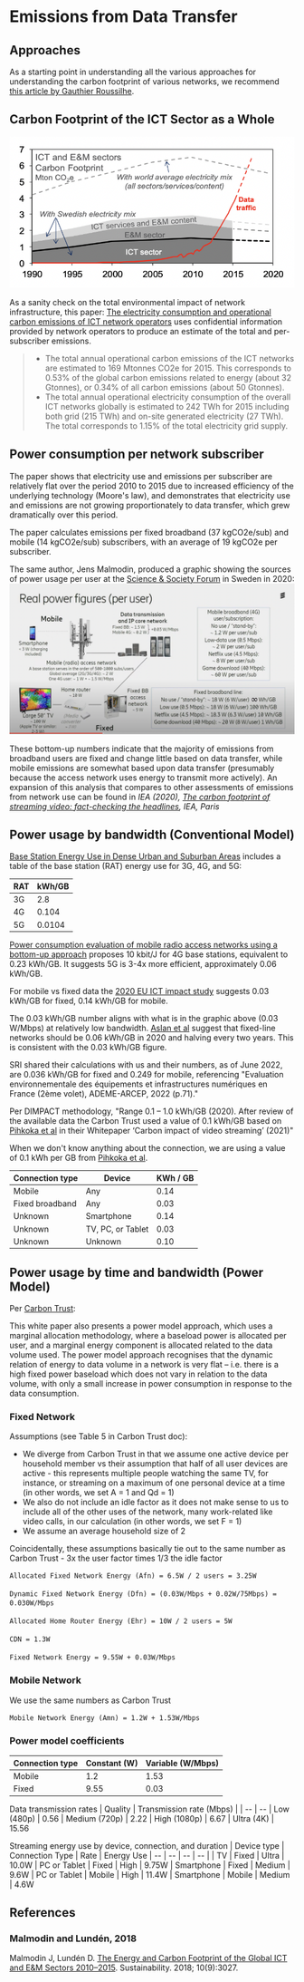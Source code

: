 # Emissions from Data Transfer

## Approaches

As a starting point in understanding all the various approaches for understanding the carbon footprint of various networks, we recommend [this article by Gauthier Roussilhe](https://gauthierroussilhe.com/articles/explications-sur-l-empreinte-carbone-du-streaming-et-du-transfert-de-donnees).

## Carbon Footprint of the ICT Sector as a Whole

![Global ICT footprint vs bandwidth](images/malmodin-sweden-2018.png)

As a sanity check on the total environmental impact of network infrastructure, this paper: [The electricity consumption and operational carbon emissions of ICT network operators](https://www.diva-portal.org/smash/get/diva2:1177210/FULLTEXT01.pdf) uses confidential information provided by network operators to produce an estimate of the total and per-subscriber emissions.

> - The total annual operational carbon emissions of the ICT networks are estimated to 169 Mtonnes CO2e for 2015. This corresponds to 0.53% of the global carbon emissions related to energy (about 32 Gtonnes), or 0.34% of all carbon emissions (about 50 Gtonnes).
> - The total annual operational electricity consumption of the overall ICT networks globally is estimated to 242 TWh for 2015 including both grid (215 TWh) and on-site generated electricity (27 TWh). The total corresponds to 1.15% of the total electricity grid supply.

## Power consumption per network subscriber

The paper shows that electricity use and emissions per subscriber are relatively flat over the period 2010 to 2015 due to increased efficiency of the underlying technology (Moore's law), and demonstrates that electricity use and emissions are not growing proportionately to data transfer, which grew dramatically over this period.

The paper calculates emissions per fixed broadband (37 kgCO2e/sub) and mobile (14 kgCO2e/sub) subscribers, with an average of 19 kgCO2e per subscriber.

The same author, Jens Malmodin, produced a graphic showing the sources of power usage per user at the [Science & Society Forum](https://www.youtube.com/watch?v=Xo0PB5i_b4Y&t=2520s) in Sweden in 2020:
![Real power figures per user](images/malmodin2020.png)

These bottom-up numbers indicate that the majority of emissions from broadband users are fixed and change little based on data transfer, while mobile emissions are somewhat based upon data transfer (presumably because the access network uses energy to transmit more actively). An expansion of this analysis that compares to other assessments of emissions from network use can be found in _IEA (2020), [The carbon footprint of streaming video: fact-checking the headlines](https://www.iea.org/commentaries/the-carbon-footprint-of-streaming-video-fact-checking-the-headlines), IEA, Paris_

## Power usage by bandwidth (Conventional Model)

[Base Station Energy Use in Dense Urban and Suburban Areas](https://ieeexplore.ieee.org/document/10005276?source=authoralert) includes a table of the base station (RAT) energy use for 3G, 4G, and 5G:

| RAT | kWh/GB |
| --- | ------ |
| 3G  | 2.8    |
| 4G  | 0.104  |
| 5G  | 0.0104 |

[Power consumption evaluation of mobile radio access networks using a bottom-up approach](https://hera.futuregenerations.be/sites/www.futuregenerations.be/files/summary_masterthesis4g5g_louisgolard.pdf) proposes 10 kbit/J for 4G base stations, equivalent to 0.23 kWh/GB. It suggests 5G is 3-4x more efficient, approximately 0.06 kWh/GB.

For mobile vs fixed data the [2020 EU ICT impact study](https://circabc.europa.eu/sd/a/8b7319ba-ce4f-49ea-a6e6-b28df00b20d1/ICT%20impact%20study%20final.pdf) suggests 0.03 kWh/GB for fixed, 0.14 kWh/GB for mobile.

The 0.03 kWh/GB number aligns with what is in the graphic above (0.03 W/Mbps) at relatively low bandwidth. [Aslan et al](https://onlinelibrary.wiley.com/doi/10.1111/jiec.12630) suggest that fixed-line networks should be 0.06 kWh/GB in 2020 and halving every two years. This is consistent with the 0.03 kWh/GB figure.

SRI shared their calculations with us and their numbers, as of June 2022, are 0.036 kWh/GB for fixed and 0.249 for mobile, referencing "Evaluation environnementale des équipements et infrastructures numériques en France (2ème volet), ADEME-ARCEP, 2022 (p.71)."

Per DIMPACT methodology, "Range 0.1 – 1.0 kWh/GB (2020). After review of the available data the Carbon Trust used a value of 0.1 kWh/GB based on [Pihkoka et al](https://www.mdpi.com/2071-1050/10/7/2494) in their Whitepaper ‘Carbon impact of video streaming’ (2021)"

When we don't know anything about the connection, we are using a value of 0.1 kWh per GB from [Pihkoka et al](https://www.mdpi.com/2071-1050/10/7/2494).

| Connection type | Device            | KWh / GB |
| --------------- | ----------------- | -------- |
| Mobile          | Any               | 0.14     |
| Fixed broadband | Any               | 0.03     |
| Unknown         | Smartphone        | 0.14     |
| Unknown         | TV, PC, or Tablet | 0.03     |
| Unknown         | Unknown           | 0.10     |

## Power usage by time and bandwidth (Power Model)

Per [Carbon Trust](https://ctprodstorageaccountp.blob.core.windows.net/prod-drupal-files/documents/resource/public/Carbon-impact-of-video-streaming.pdf):

This white paper also presents a power model approach, which uses a marginal allocation methodology, where a baseload power is allocated per user, and a marginal energy component is allocated related to the data volume used. The power model approach recognises that the dynamic relation of energy to data volume in a network is very flat – i.e. there is a high fixed power baseload which does not vary in relation to the data volume, with
only a small increase in power consumption in response
to the data consumption.

### Fixed Network

Assumptions (see Table 5 in Carbon Trust doc):

- We diverge from Carbon Trust in that we assume one active device per household member vs their assumption that half of all user devices are active - this represents multiple people watching the same TV, for instance, or streaming on a maximum of one personal device at a time (in other words, we set A = 1 and Qd = 1)
- We also do not include an idle factor as it does not make sense to us to include all of the other uses of the network, many work-related like video calls, in our calculation (in other words, we set F = 1)
- We assume an average household size of 2

Coincidentally, these assumptions basically tie out to the same number as Carbon Trust - 3x the user factor times 1/3 the idle factor

```equation
Allocated Fixed Network Energy (Afn) = 6.5W / 2 users = 3.25W

Dynamic Fixed Network Energy (Dfn) = (0.03W/Mbps + 0.02W/75Mbps) = 0.030W/Mbps

Allocated Home Router Energy (Ehr) = 10W / 2 users = 5W

CDN = 1.3W

Fixed Network Energy = 9.55W + 0.03W/Mbps
```

### Mobile Network

We use the same numbers as Carbon Trust

```equation
Mobile Network Energy (Amn) = 1.2W + 1.53W/Mbps
```

### Power model coefficients

| Connection type | Constant (W) | Variable (W/Mbps) |
| --------------- | ------------ | ----------------- |
| Mobile          | 1.2          | 1.53              |
| Fixed           | 9.55         | 0.03              |

Data transmission rates
| Quality | Transmission rate (Mbps) |
| -- | --
| Low (480p) | 0.56
| Medium (720p) | 2.22
| High (1080p) | 6.67
| Ultra (4K) | 15.56

Streaming energy use by device, connection, and duration
| Device type | Connection Type | Rate | Energy Use
| -- | -- | -- | -- |
| TV | Fixed | Ultra | 10.0W
| PC or Tablet | Fixed | High | 9.75W
| Smartphone | Fixed | Medium | 9.6W
| PC or Tablet | Mobile | High | 11.4W
| Smartphone | Mobile | Medium | 4.6W

## References

### Malmodin and Lundén, 2018

Malmodin J, Lundén D. [The Energy and Carbon Footprint of the Global ICT and E&M Sectors 2010–2015](https://doi.org/10.3390/su10093027). Sustainability. 2018; 10(9):3027.
